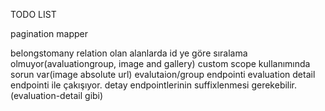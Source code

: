 TODO LIST

pagination mapper

belongstomany relation olan alanlarda id ye göre sıralama olmuyor(avaluationgroup, image and gallery)
custom scope kullanımında sorun var(image absolute url)
evalutaion/group endpointi evaluation detail endpointi ile çakışıyor. detay endpointlerinin suffixlenmesi gerekebilir.(evaluation-detail gibi)






